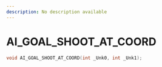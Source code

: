 ```yaml
---
description: No description available 
---
```


# AI_GOAL_SHOOT_AT_COORD

```cpp
void AI_GOAL_SHOOT_AT_COORD(int _Unk0, int _Unk1);
```